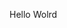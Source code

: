 Hello Wolrd
























































































































































































































































































































































































































































































































































































































































































































































































































































































































































































































































































































































































































































































































































































































































































































































































































































































































































































































































































































































































































































































































































































































































































































































































































































































































































































































































































































































































































































































































































































































































































































































































































































































































































































































































































































































































































































































































































































































































































































































































































































































































































































































































































































































































































































































































































































































































































































































































































































































































































































































































































































































































































































































































































